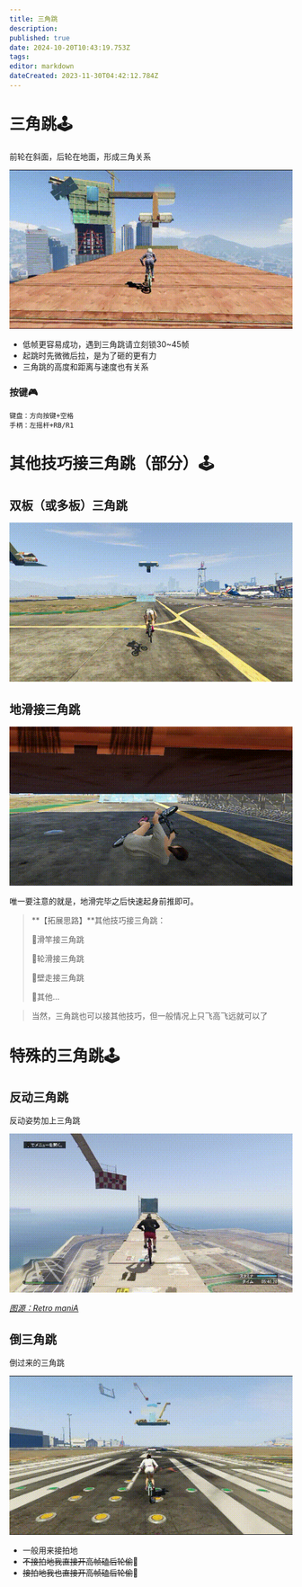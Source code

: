 ```yaml
---
title: 三角跳
description: 
published: true
date: 2024-10-20T10:43:19.753Z
tags: 
editor: markdown
dateCreated: 2023-11-30T04:42:12.784Z
---
```


# **三角跳**🕹️

前轮在斜面，后轮在地面，形成三角关系

![](/教程/三角跳/2.坡度三角跳.gif)

-   低帧更容易成功，遇到三角跳请立刻锁30~45帧
-   起跳时先微微后拉，是为了砸的更有力
-   三角跳的高度和距离与速度也有关系

### **按键**🎮

```plaintext
键盘：方向按键+空格
手柄：左摇杆+RB/R1
```

# 其他技巧接三角跳（部分）🕹️

## **双板（或多板）三角跳**

![](/教程/三角跳/3.双板（或多板）三角跳.gif)

## **地滑接三角跳**

![](/教程/三角跳/4.地滑接三角跳.gif)

唯一要注意的就是，地滑完毕之后快速起身前推即可。

> **【拓展思路】**其他技巧接三角跳：
> 
> 🚩滑竿接三角跳
> 
> 🚩轮滑接三角跳
> 
> 🚩壁走接三角跳
> 
> 🚩其他…

> 当然，三角跳也可以接其他技巧，但一般情况上只飞高飞远就可以了

# 特殊的三角跳🕹️

## **反动三角跳**

反动姿势加上三角跳

![](/教程/三角跳/8.反动三角跳.gif)

[*图源：Retro maniA*](https://www.youtube.com/@R.e.t.r.o.m.a.n.i.A)

## **倒三角跳**

倒过来的三角跳

![](/教程/三角跳/9.倒三角跳.gif)

-   一般用来接拍地
-   ~~不接拍地我直接开高帧磕后轮偷~~🤤
-   ~~接拍地我也直接开高帧磕后轮偷~~🥵